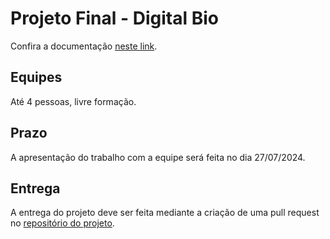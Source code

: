 # Projeto Final - Digital Bio

Confira a documentação [neste link](https://github.com/devronier/projeto-digital-bio-full).

## Equipes

Até 4 pessoas, livre formação.

## Prazo 

A apresentação do trabalho com a equipe será feita no dia 27/07/2024.

## Entrega

A entrega do projeto deve ser feita mediante a criação de uma pull request no [repositório do projeto](https://github.com/devronier/projeto-digital-bio-full).
